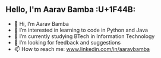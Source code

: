 ## Hello, I'm Aarav Bamba :U+1F44B:

- 👋 Hi, I’m Aarav Bamba
- 👀 I’m interested in learning to code in Python and Java
- 🌱 I’m currently studying BTech in Information Technology
- 💞️ I’m looking for feedback and suggestions
- 📫 How to reach me: www.linkedin.com/in/aaravbamba

<!---
aaravbmb/aaravbmb is a ✨ special ✨ repository because its `README.md` (this file) appears on your GitHub profile.
You can click the Preview link to take a look at your changes.
--->
